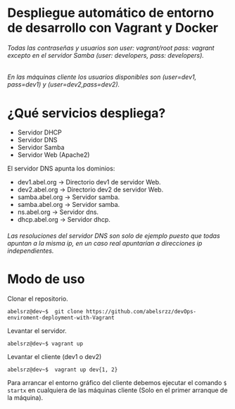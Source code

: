 # Despliegue automático de entorno de desarrollo con Vagrant y Docker
###### Todas las contraseñas y usuarios son user: vagrant/root pass: vagrant excepto en el servidor Samba (user: developers, pass: developers).

###### En las máquinas cliente los usuarios disponibles son (user=dev1, pass=dev1) y (user=dev2,pass=dev2).
# ¿Qué servicios despliega?

- Servidor DHCP
- Servidor DNS
- Servidor Samba
- Servidor Web (Apache2)

El servidor DNS apunta los dominios:

- dev1.abel.org &rarr; Directorio dev1 de servidor Web.
- dev2.abel.org &rarr; Directorio dev2 de servidor Web.
- samba.abel.org &rarr; Servidor samba.
- samba.abel.org &rarr; Servidor samba.
- ns.abel.org &rarr; Servidor dns.
- dhcp.abel.org &rarr; Servidor dhcp.
###### Las resoluciones del servidor DNS son solo de ejemplo puesto que todas apuntan a la misma ip, en un caso real apuntarían a direcciones ip independientes.


# Modo de uso

Clonar el repositorio.

``abelsrz@dev~$  git clone https://github.com/abelsrzz/devOps-enviroment-deployment-with-Vagrant``


Levantar el servidor.

``abelsrz@dev~$ vagrant up``


Levantar el cliente (dev1 o dev2)

``abelsrz@dev~$  vagrant up dev{1, 2}``

Para arrancar el entorno gráfico del cliente debemos ejecutar el comando `$ startx` en cualquiera de las máquinas cliente (Solo en el primer arranque de la máquina).

